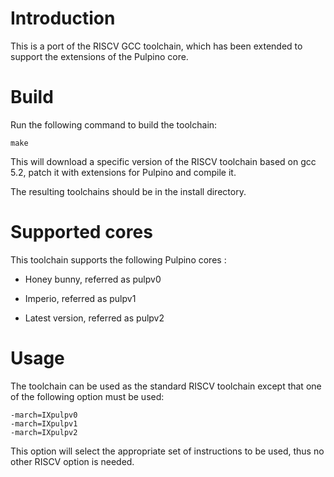 # Introduction

This is a port of the RISCV GCC toolchain, which has been extended to support the extensions of the Pulpino core.

# Build

Run the following command to build the toolchain:

    make

This will download a specific version of the RISCV toolchain based on gcc 5.2, patch it with extensions for Pulpino and compile it.

The resulting toolchains should be in the install directory.

# Supported cores

This toolchain supports the following Pulpino cores :

- Honey bunny, referred as pulpv0

- Imperio, referred as pulpv1

- Latest version, referred as pulpv2

# Usage

The toolchain can be used as the standard RISCV toolchain except that one of the following option must be used:

    -march=IXpulpv0
    -march=IXpulpv1
    -march=IXpulpv2

This option will select the appropriate set of instructions to be used, thus no other RISCV option is needed.



  